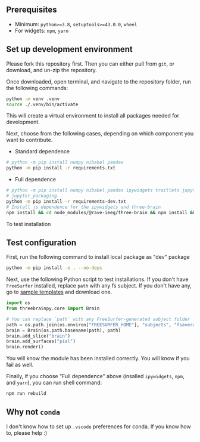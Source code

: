 ## Prerequisites

* Minimum: `python>=3.8`, `setuptools>=43.0.0`, `wheel`
* For widgets: `npm`, `yarn`

## Set up development environment

Please fork this repository first. Then you can either pull from `git`, or download, and un-zip the repository.

Once downloaded, open terminal, and navigate to the repository folder, run the following commands:

```sh
python -m venv .venv
source ./.venv/bin/activate
```

This will create a virtual environment to install all packages needed for development.

Next, choose from the following cases, depending on which component you want to contribute.

* Standard dependence

```sh
# python -m pip install numpy nibabel pandas
python -m pip install -r requirements.txt
```

* Full dependence

```sh
# python -m pip install numpy nibabel pandas ipywidgets traitlets jupyter 
# jupyter_packaging
python -m pip install -r requirements-dev.txt
# Install js dependence for the ipywidgets and three-brain
npm install && cd node_modules/@rave-ieeg/three-brain && npm install && cd ../../..
```

To test installation

## Test configuration

First, run the following command to install local package as "dev" package

```sh
python -m pip install -e . --no-deps
```

Next, use the following Python script to test installations. If you don't have `FreeSurfer` installed, replace `path` with any fs subject. If you don't have any, go to [sample templates](https://github.com/dipterix/threeBrain-sample/releases) and download one.

```python
import os
from threebrainpy.core import Brain

# You can replace `path` with any FreeSurfer-generated subject folder
path = os.path.join(os.environ["FREESURFER_HOME"], "subjects", "fsaverage")
brain = Brain(os.path.basename(path), path)
brain.add_slice("brain")
brain.add_surfaces("pial")
brain.render()
```

You will know the module has been installed correctly. You will know if you fail as well.

Finally, if you choose "Full dependence" above (insalled `ipywidgets`, `npm`, and `yarn`), you can run shell command:

```sh
npm run rebuild
```

## Why not `conda`

I don't know how to set up `.vscode` preferences for conda. If you know how to, please help :)
